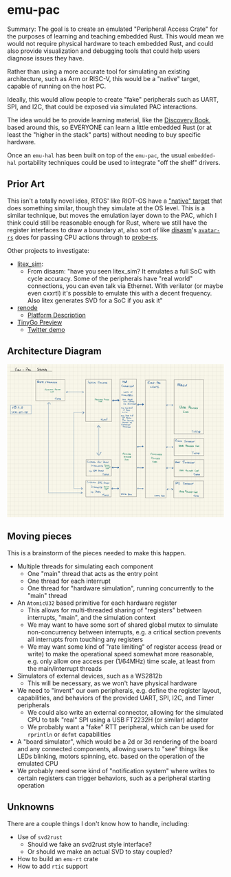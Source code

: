 # emu-pac

Summary: The goal is to create an emulated "Peripheral Access Crate" for the purposes of learning and teaching embedded Rust. This would mean we would not require physical hardware to teach embedded Rust, and could also provide visualization and debugging tools that could help users diagnose issues they have.

Rather than using a more accurate tool for simulating an existing architecture, such as Arm or RISC-V, this would be a "native" target, capable of running on the host PC.

Ideally, this would allow people to create "fake" peripherals such as UART, SPI, and I2C, that could be exposed via simulated PAC interactions.

The idea would be to provide learning material, like the [Discovery Book](https://docs.rust-embedded.org/discovery/), based around this, so EVERYONE can learn a little embedded Rust (or at least the "higher in the stack" parts) without needing to buy specific hardware.

Once an `emu-hal` has been built on top of the `emu-pac`, the usual `embedded-hal` portability techniques could be used to integrate "off the shelf" drivers.

## Prior Art

This isn't a totally novel idea, RTOS' like RIOT-OS have a ["native" target](https://github.com/RIOT-OS/RIOT/wiki/Family:-native) that does something similar, though they simulate at the OS level. This is a similar technique, but moves the emulation layer down to the PAC, which I think could still be reasonable enough for Rust, where we still have the register interfaces to draw a boundary at, also sort of like [disasm](https://github.com/Disasm)'s [`avatar-rs`](https://github.com/Disasm/avatar-rs) does for passing CPU actions through to [probe-rs](https://probe.rs).

Other projects to investigate:

* [litex_sim](https://github.com/litex-hub/linux-on-litex-vexriscv):
    * From disasm: "have you seen litex_sim? It emulates a full SoC with cycle accuracy. Some of the peripherals have "real world" connections, you can even talk via Ethernet. With verilator (or maybe even cxxrtl) it's possible to emulate this with a decent frequency. Also litex generates SVD for a SoC if you ask it"
* [renode](https://github.com/renode/renode)
    * [Platform Description](https://renode.readthedocs.io/en/latest/basic/describing_platforms.html)
* [TinyGo Preview](https://github.com/tinygo-org/vscode-tinygo/pull/1)
    * [Twitter demo](https://twitter.com/aykevl/status/1331389825283395584)

## Architecture Diagram

![architecture diagram](./emu-pac-arch.jpg)

## Moving pieces

This is a brainstorm of the pieces needed to make this happen.

* Multiple threads for simulating each component
    * One "main" thread that acts as the entry point
    * One thread for each interrupt
    * One thread for "hardware simulation", running concurrently to the "main" thread
* An `AtomicU32` based primitive for each hardware register
    * This allows for multi-threaded sharing of "registers" between interrupts, "main", and the simulation context
    * We may want to have some sort of shared global mutex to simulate non-concurrency between interrupts, e.g. a critical section prevents all interrupts from touching any registers
    * We may want some kind of "rate limiting" of register access (read or write) to make the operational speed somewhat more reasonable, e.g. only allow one access per (1/64MHz) time scale, at least from the main/interrupt threads
* Simulators of external devices, such as a WS2812b
    * This will be necessary, as we won't have physical hardware
* We need to "invent" our own peripherals, e.g. define the register layout, capabilities, and behaviors of the provided UART, SPI, I2C, and Timer peripherals
    * We could also write an external connector, allowing for the simulated CPU to talk "real" SPI using a USB FT2232H (or similar) adapter
    * We probably want a "fake" RTT peripheral, which can be used for `rprintln` or `defmt` capabilities
* A "board simulator", which would be a 2d or 3d rendering of the board and any connected components, allowing users to "see" things like LEDs blinking, motors spinning, etc. based on the operation of the emulated CPU
* We probably need some kind of "notification system" where writes to certain registers can trigger behaviors, such as a peripheral starting operation

## Unknowns

There are a couple things I don't know how to handle, including:

* Use of `svd2rust`
    * Should we fake an svd2rust style interface?
    * Or should we make an actual SVD to stay coupled?
* How to build an `emu-rt` crate
* How to add `rtic` support
